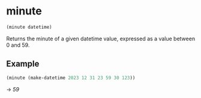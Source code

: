 # minute
```scheme
(minute datetime)
```
Returns the minute of a given datetime value, expressed as a value between 0 and 59.

## Example
```scheme
(minute (make-datetime 2023 12 31 23 59 30 123))
```
-> *59*